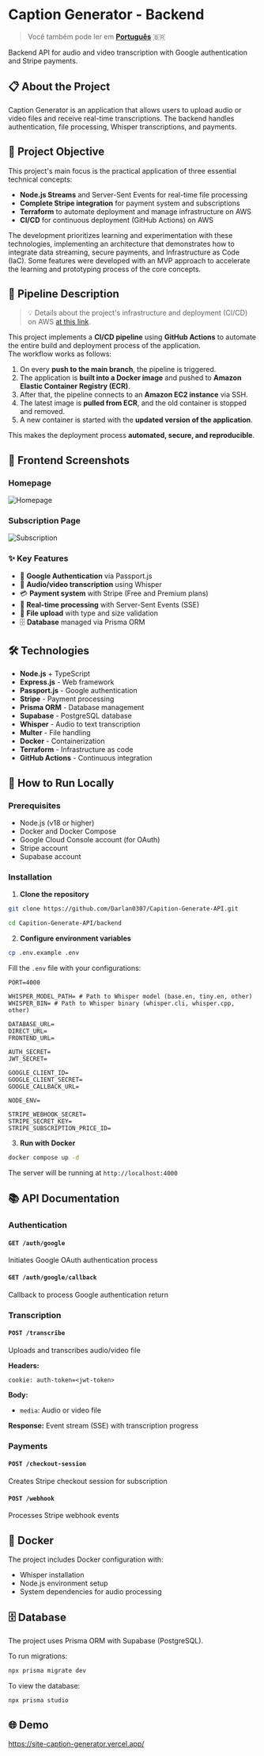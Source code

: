 # Caption Generator - Backend

> Você também pode ler em **[Português](./README-PT.md)** 🇧🇷

Backend API for audio and video transcription with Google authentication and Stripe payments.

## 📋 About the Project

Caption Generator is an application that allows users to upload audio or video files and receive real-time transcriptions. The backend handles authentication, file processing, Whisper transcriptions, and payments.

## 🎯 Project Objective

This project's main focus is the practical application of three essential technical concepts:

- **Node.js Streams** and Server-Sent Events for real-time file processing
- **Complete Stripe integration** for payment system and subscriptions
- **Terraform** to automate deployment and manage infrastructure on AWS
- **CI/CD** for continuous deployment (GitHub Actions) on AWS

The development prioritizes learning and experimentation with these technologies, implementing an architecture that demonstrates how to integrate data streaming, secure payments, and Infrastructure as Code (IaC). Some features were developed with an MVP approach to accelerate the learning and prototyping process of the core concepts.

## 🤖 Pipeline Description

> 💡 Details about the project's infrastructure and deployment (CI/CD) on AWS [at this link](https://github.com/Darlan0307/infra-with-terraform).

This project implements a **CI/CD pipeline** using **GitHub Actions** to automate the entire build and deployment process of the application.  
The workflow works as follows:

1. On every **push to the main branch**, the pipeline is triggered.
2. The application is **built into a Docker image** and pushed to **Amazon Elastic Container Registry (ECR)**.
3. After that, the pipeline connects to an **Amazon EC2 instance** via SSH.
4. The latest image is **pulled from ECR**, and the old container is stopped and removed.
5. A new container is started with the **updated version of the application**.

This makes the deployment process **automated, secure, and reproducible**.

## 📸 Frontend Screenshots

### Homepage

![Homepage](./print-home.png)

### Subscription Page

![Subscription](./print-subscription.png)

### ✨ Key Features

- 🔐 **Google Authentication** via Passport.js
- 🎵 **Audio/video transcription** using Whisper
- 💳 **Payment system** with Stripe (Free and Premium plans)
- 🔄 **Real-time processing** with Server-Sent Events (SSE)
- 📁 **File upload** with type and size validation
- 🗄️ **Database** managed via Prisma ORM

## 🛠️ Technologies

- **Node.js** + TypeScript
- **Express.js** - Web framework
- **Passport.js** - Google authentication
- **Stripe** - Payment processing
- **Prisma ORM** - Database management
- **Supabase** - PostgreSQL database
- **Whisper** - Audio to text transcription
- **Multer** - File handling
- **Docker** - Containerization
- **Terraform** - Infrastructure as code
- **GitHub Actions** - Continuous integration

## 🚀 How to Run Locally

### Prerequisites

- Node.js (v18 or higher)
- Docker and Docker Compose
- Google Cloud Console account (for OAuth)
- Stripe account
- Supabase account

### Installation

1. **Clone the repository**

```bash
git clone https://github.com/Darlan0307/Capition-Generate-API.git

cd Capition-Generate-API/backend
```

2. **Configure environment variables**

```bash
cp .env.example .env
```

Fill the `.env` file with your configurations:

```env
PORT=4000

WHISPER_MODEL_PATH= # Path to Whisper model (base.en, tiny.en, other)
WHISPER_BIN= # Path to Whisper binary (whisper.cli, whisper.cpp, other)

DATABASE_URL=
DIRECT_URL=
FRONTEND_URL=

AUTH_SECRET=
JWT_SECRET=

GOOGLE_CLIENT_ID=
GOOGLE_CLIENT_SECRET=
GOOGLE_CALLBACK_URL=

NODE_ENV=

STRIPE_WEBHOOK_SECRET=
STRIPE_SECRET_KEY=
STRIPE_SUBSCRIPTION_PRICE_ID=
```

3. **Run with Docker**

```bash
docker compose up -d
```

The server will be running at `http://localhost:4000`

## 📚 API Documentation

### Authentication

#### `GET /auth/google`

Initiates Google OAuth authentication process

#### `GET /auth/google/callback`

Callback to process Google authentication return

### Transcription

#### `POST /transcribe`

Uploads and transcribes audio/video file

**Headers:**

```
cookie: auth-token=<jwt-token>
```

**Body:**

- `media`: Audio or video file

**Response:** Event stream (SSE) with transcription progress

### Payments

#### `POST /checkout-session`

Creates Stripe checkout session for subscription

#### `POST /webhook`

Processes Stripe webhook events

## 🐳 Docker

The project includes Docker configuration with:

- Whisper installation
- Node.js environment setup
- System dependencies for audio processing

## 🗄️ Database

The project uses Prisma ORM with Supabase (PostgreSQL).

To run migrations:

```bash
npx prisma migrate dev
```

To view the database:

```bash
npx prisma studio
```

## 🌐 Demo

https://site-caption-generator.vercel.app/
